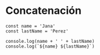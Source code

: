 # Concatenación

```
const name = 'Jana'
const lastName = 'Perez'

console.log(name + ' ' + lastName)
console.log(`${name} ${lastName}`)
```
